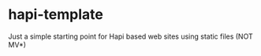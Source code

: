 hapi-template
=============

Just a simple starting point for Hapi based web sites using static files (NOT MV*)
